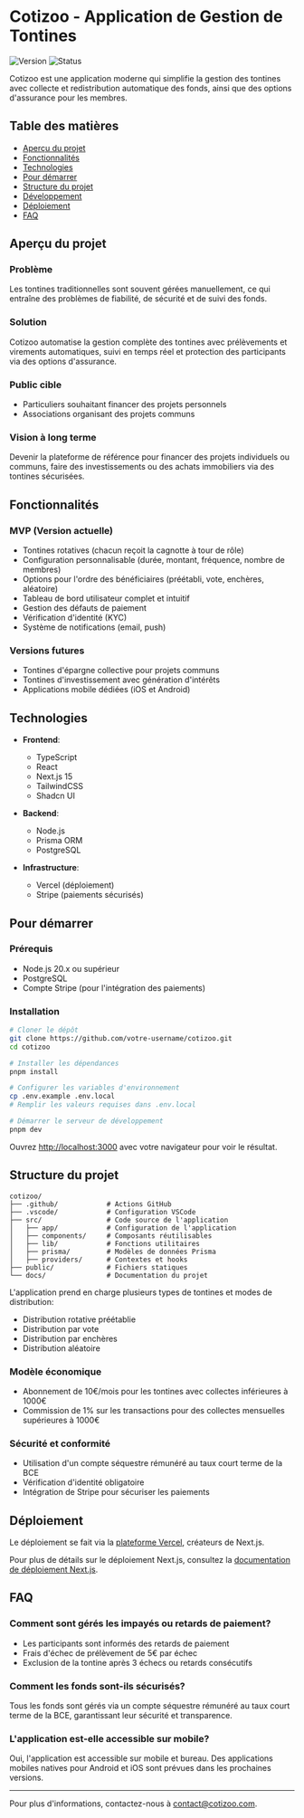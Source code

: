 # Cotizoo - Application de Gestion de Tontines

![Version](https://img.shields.io/badge/version-1.0.0-blue.svg)
![Status](https://img.shields.io/badge/status-développement-orange.svg)

Cotizoo est une application moderne qui simplifie la gestion des tontines avec collecte et redistribution automatique des fonds, ainsi que des options d'assurance pour les membres.

## Table des matières

- [Aperçu du projet](#aperçu-du-projet)
- [Fonctionnalités](#fonctionnalités)
- [Technologies](#technologies)
- [Pour démarrer](#pour-démarrer)
- [Structure du projet](#structure-du-projet)
- [Développement](#développement)
- [Déploiement](#déploiement)
- [FAQ](#faq)

## Aperçu du projet

### Problème

Les tontines traditionnelles sont souvent gérées manuellement, ce qui entraîne des problèmes de fiabilité, de sécurité et de suivi des fonds.

### Solution

Cotizoo automatise la gestion complète des tontines avec prélèvements et virements automatiques, suivi en temps réel et protection des participants via des options d'assurance.

### Public cible

- Particuliers souhaitant financer des projets personnels
- Associations organisant des projets communs

### Vision à long terme

Devenir la plateforme de référence pour financer des projets individuels ou communs, faire des investissements ou des achats immobiliers via des tontines sécurisées.

## Fonctionnalités

### MVP (Version actuelle)

- Tontines rotatives (chacun reçoit la cagnotte à tour de rôle)
- Configuration personnalisable (durée, montant, fréquence, nombre de membres)
- Options pour l'ordre des bénéficiaires (préétabli, vote, enchères, aléatoire)
- Tableau de bord utilisateur complet et intuitif
- Gestion des défauts de paiement
- Vérification d'identité (KYC)
- Système de notifications (email, push)

### Versions futures

- Tontines d'épargne collective pour projets communs
- Tontines d'investissement avec génération d'intérêts
- Applications mobile dédiées (iOS et Android)

## Technologies

- **Frontend**:

  - TypeScript
  - React
  - Next.js 15
  - TailwindCSS
  - Shadcn UI

- **Backend**:

  - Node.js
  - Prisma ORM
  - PostgreSQL

- **Infrastructure**:
  - Vercel (déploiement)
  - Stripe (paiements sécurisés)

## Pour démarrer

### Prérequis

- Node.js 20.x ou supérieur
- PostgreSQL
- Compte Stripe (pour l'intégration des paiements)

### Installation

```bash
# Cloner le dépôt
git clone https://github.com/votre-username/cotizoo.git
cd cotizoo

# Installer les dépendances
pnpm install

# Configurer les variables d'environnement
cp .env.example .env.local
# Remplir les valeurs requises dans .env.local

# Démarrer le serveur de développement
pnpm dev
```

Ouvrez [http://localhost:3000](http://localhost:3000) avec votre navigateur pour voir le résultat.

## Structure du projet

```
cotizoo/
├── .github/            # Actions GitHub
├── .vscode/            # Configuration VSCode
├── src/                # Code source de l'application
│   ├── app/            # Configuration de l'application
│   ├── components/     # Composants réutilisables
│   ├── lib/            # Fonctions utilitaires
│   ├── prisma/         # Modèles de données Prisma
│   ├── providers/      # Contextes et hooks
├── public/             # Fichiers statiques
└── docs/               # Documentation du projet
```

L'application prend en charge plusieurs types de tontines et modes de distribution:

- Distribution rotative préétablie
- Distribution par vote
- Distribution par enchères
- Distribution aléatoire

### Modèle économique

- Abonnement de 10€/mois pour les tontines avec collectes inférieures à 1000€
- Commission de 1% sur les transactions pour des collectes mensuelles supérieures à 1000€

### Sécurité et conformité

- Utilisation d'un compte séquestre rémunéré au taux court terme de la BCE
- Vérification d'identité obligatoire
- Intégration de Stripe pour sécuriser les paiements

## Déploiement

Le déploiement se fait via la [plateforme Vercel](https://vercel.com/new?utm_medium=default-template&filter=next.js&utm_source=create-next-app&utm_campaign=create-next-app-readme), créateurs de Next.js.

Pour plus de détails sur le déploiement Next.js, consultez la [documentation de déploiement Next.js](https://nextjs.org/docs/app/building-your-application/deploying).

## FAQ

### Comment sont gérés les impayés ou retards de paiement?

- Les participants sont informés des retards de paiement
- Frais d'échec de prélèvement de 5€ par échec
- Exclusion de la tontine après 3 échecs ou retards consécutifs

### Comment les fonds sont-ils sécurisés?

Tous les fonds sont gérés via un compte séquestre rémunéré au taux court terme de la BCE, garantissant leur sécurité et transparence.

### L'application est-elle accessible sur mobile?

Oui, l'application est accessible sur mobile et bureau. Des applications mobiles natives pour Android et iOS sont prévues dans les prochaines versions.

---

Pour plus d'informations, contactez-nous à [contact@cotizoo.com](mailto:contact@cotizoo.com).
